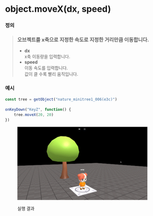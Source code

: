 # object.moveX(dx, speed)

### 정의

> ### 오브젝트를 x축으로 지정한 속도로 지정한 거리만큼 이동합니다.
>
> * **dx**\
>   x축 이동량을 입력합니다.
> * **speed**\
>   이동 속도를 입력합니다.\
>   값이 클 수록 빨리 움직입니다.



### 예시

```javascript
const tree = getObject("nature_minitree1_006(e3c)")

onKeyDown("KeyZ", function() {
    tree.moveX(20, 20)
})
```

<figure><img src="../../../.gitbook/assets/화면_기록_2022-12-20_오후_8_57_51_AdobeExpress.gif" alt=""><figcaption><p>실행 결과</p></figcaption></figure>
